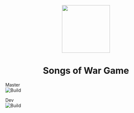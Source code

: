 <p align="center"><img src="./app/assets/images/SealCircle.png" width="150px" height="150px"></p>

<h1 align="center">Songs of War Game</h1>

Master<br>
![Build](https://github.com/Songs-of-War/Songs-Of-War-Launcher/workflows/Build/badge.svg?branch=master)

Dev<br>
![Build](https://github.com/Songs-of-War/Songs-Of-War-Launcher/workflows/Build/badge.svg?branch=dev)
